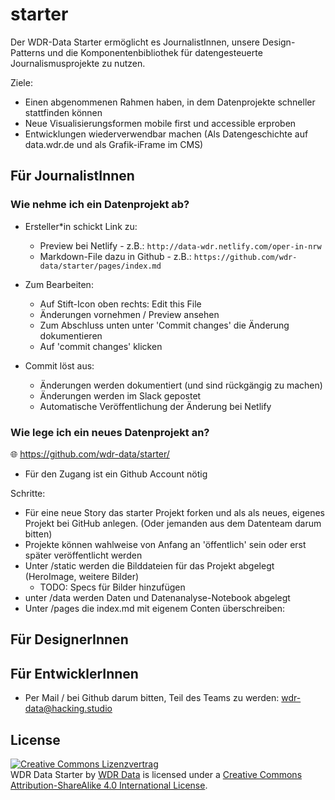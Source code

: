 # starter
Der WDR-Data Starter ermöglicht es JournalistInnen, unsere Design-Patterns und die Komponentenbibliothek für datengesteuerte Journalismusprojekte zu nutzen.

Ziele:
- Einen abgenommenen Rahmen haben, in dem Datenprojekte schneller stattfinden können
- Neue Visualisierungsformen mobile first und accessible erproben
- Entwicklungen wiederverwendbar machen (Als Datengeschichte auf data.wdr.de und als Grafik-iFrame im CMS)

## Für JournalistInnen

### Wie nehme ich ein Datenprojekt ab?
- Ersteller*in schickt Link zu: 
    - Preview bei Netlify - z.B.:  `http://data-wdr.netlify.com/oper-in-nrw`
    - Markdown-File dazu in Github - z.B.: `https://github.com/wdr-data/starter/pages/index.md`

- Zum Bearbeiten:
    - Auf Stift-Icon oben rechts: Edit this File
    - Änderungen vornehmen / Preview ansehen
    - Zum Abschluss unten unter 'Commit changes' die Änderung dokumentieren
    - Auf 'commit changes' klicken

- Commit löst aus: 
    - Änderungen werden dokumentiert (und sind rückgängig zu machen)
    - Änderungen werden im Slack gepostet
    - Automatische Veröffentlichung der Änderung bei Netlify 

### Wie lege ich ein neues Datenprojekt an?

:globe_with_meridians: https://github.com/wdr-data/starter/
- Für den Zugang ist ein Github Account nötig 

Schritte:
- Für eine neue Story das starter Projekt forken und als als neues, eigenes Projekt bei GitHub anlegen. (Oder jemanden aus dem Datenteam darum bitten)
- Projekte können wahlweise von Anfang an 'öffentlich' sein oder erst später veröffentlicht werden 
- Unter /static werden die Bilddateien für das Projekt abgelegt (HeroImage, weitere Bilder)
  - TODO: Specs für Bilder hinzufügen
- unter /data werden Daten und Datenanalyse-Notebook abgelegt
- Unter /pages die index.md mit eigenem Conten überschreiben:

#### 

## Für DesignerInnen

## Für EntwicklerInnen

- Per Mail / bei Github darum bitten, Teil des Teams zu werden: [wdr-data@hacking.studio](mailto:wdr-data@hacking.studio)


## License

<a rel="license" href="http://creativecommons.org/licenses/by-sa/4.0/"><img alt="Creative Commons Lizenzvertrag" style="border-width:0" src="https://i.creativecommons.org/l/by-sa/4.0/88x31.png" /></a>
<br /><span xmlns:dct="http://purl.org/dc/terms/" href="http://purl.org/dc/dcmitype/Dataset" property="dct:title" rel="dct:type">WDR Data Starter</span> by <a xmlns:cc="http://creativecommons.org/ns#" href="https://github.com/wdr-data/starter" property="cc:attributionName" rel="cc:attributionURL">WDR Data</a> is licensed under a <a rel="license" href="http://creativecommons.org/licenses/by-sa/4.0/">Creative Commons Attribution-ShareAlike 4.0 International License</a>.
